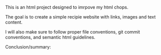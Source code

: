 This is an html project designed to imrpove my html chops.

The goal is to create a simple recipie website with links, images
and text content.

I will also make sure to follow proper file conventions, git commit
conventions, and semantic html guidelines.


Conclusion/summary: